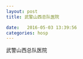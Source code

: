 ```yaml
--- 
layout: post 
title: 武警山西总队医院

date:   2016-05-03 13:39:56 
categories: hosp 
--- 
```

   
武警山西总队医院
